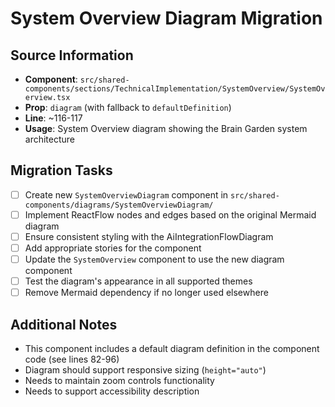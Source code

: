 # System Overview Diagram Migration

## Source Information
- **Component**: `src/shared-components/sections/TechnicalImplementation/SystemOverview/SystemOverview.tsx`
- **Prop**: `diagram` (with fallback to `defaultDefinition`)
- **Line**: ~116-117
- **Usage**: System Overview diagram showing the Brain Garden system architecture

## Migration Tasks
- [ ] Create new `SystemOverviewDiagram` component in `src/shared-components/diagrams/SystemOverviewDiagram/`
- [ ] Implement ReactFlow nodes and edges based on the original Mermaid diagram
- [ ] Ensure consistent styling with the AiIntegrationFlowDiagram
- [ ] Add appropriate stories for the component
- [ ] Update the `SystemOverview` component to use the new diagram component
- [ ] Test the diagram's appearance in all supported themes
- [ ] Remove Mermaid dependency if no longer used elsewhere

## Additional Notes
- This component includes a default diagram definition in the component code (see lines 82-96)
- Diagram should support responsive sizing (`height="auto"`)
- Needs to maintain zoom controls functionality
- Needs to support accessibility description 